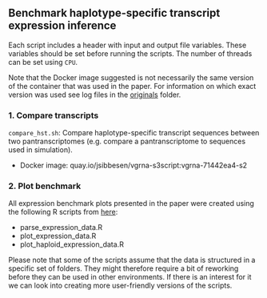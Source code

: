 ## Benchmark haplotype-specific transcript expression inference

Each script includes a header with input and output file variables. These variables should be set before running the scripts. The number of threads can be set using `CPU`. 

Note that the Docker image suggested is not necessarily the same version of the container that was used in the paper. For information on which exact version was used see log files in the [originals](https://github.com/jonassibbesen/vgrna-project-paper/tree/main/originals) folder. 



### 1. Compare transcripts

`compare_hst.sh`: Compare haplotype-specific transcript sequences between two pantranscriptomes (e.g. compare a pantranscriptome to sequences used in simulation).

* Docker image: quay.io/jsibbesen/vgrna-s3script:vgrna-71442ea4-s2



### 2. Plot benchmark

All expression benchmark plots presented in the paper were created using the following R scripts from [here](https://github.com/jonassibbesen/vgrna-project-paper/tree/main/scripts/R):

* parse_expression_data.R
* plot_expression_data.R
* plot_haploid_expression_data.R

Please note that some of the scripts assume that the data is structured in a specific set of folders. They might therefore require a bit of reworking before they can be used in other environments. If there is an interest for it we can look into creating more user-friendly versions of the scripts. 
